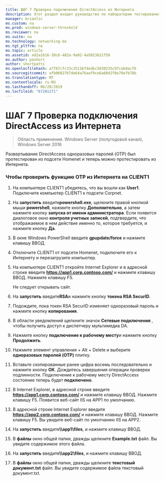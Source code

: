 ```yaml
---
title: ШАГ 7 Проверка подключения DirectAccess из Интернета
description: Этот раздел входит руководство по лаборатории тестирования — продемонстрировать DirectAccess с проверкой подлинности OTP и RSA SecurID для Windows Server 2016
manager: brianlic
ms.custom: na
ms.prod: windows-server-threshold
ms.reviewer: na
ms.suite: na
ms.technology: networking-da
ms.tgt_pltfrm: na
ms.topic: article
ms.assetid: ed2a1616-30c6-482a-9a02-4a5023621f58
ms.author: pashort
author: shortpatti
ms.openlocfilehash: a7f67cfc33c2511bf4edbc5030235c97ceb9acf6
ms.sourcegitcommit: afb0602767de64a76aaf9ce6a60d2f0e78efb78b
ms.translationtype: MT
ms.contentlocale: ru-RU
ms.lasthandoff: 06/20/2019
ms.locfileid: "67281271"
---
```

# <a name="step-7-test-directaccess-connectivity-from-the-internet"></a>ШАГ 7 Проверка подключения DirectAccess из Интернета

>Область применения. Windows Server (полугодовой канал), Windows Server 2016

Развертывание DirectAccess одноразовых паролей (OTP) был протестирован из подсети Homenet и теперь можно протестировать из Интернета.  
  
### <a name="to-test-otp-functionality-from-the-internet-on-client1"></a>Чтобы проверить функцию OTP из Интернета на CLIENT1  
  
1. На компьютере CLIENT1 убедитесь, что вы вошли как **User1**. Подключите компьютер CLIENT1 к подсети Corpnet.  
  
2. На **запустить** введите**powershell.exe**, щелкните правой кнопкой мыши **powershell**, нажмите кнопку **Дополнительно**, а затем нажмите кнопку **запуска от имени администратора**. Если появится диалоговое окно **контроля учетных записей**, подтвердите, что отображаемое в нем действие именно то, которое требуется, и нажмите кнопку **Да**.  
  
3. В окне Windows PowerShell введите **gpupdate/force** и нажмите клавишу ВВОД.  
  
4. Отключите CLIENT1 от подсети Homenet, подключите его к Интернету и перезагрузите компьютер.  
  
5. На компьютере CLIENT1 откройте Internet Explorer и в адресной строке введите **https://app1.corp.contoso.com/** и нажмите клавишу ВВОД. Нажмите клавишу F5.  
  
   Не следует открывать сайт.  
  
6. На **запустить** введите**RSA**и нажмите кнопку **токена RSA SecurID**.  
  
7. Подождите, пока токен RSA SecurID изменяет одноразовый пароль и нажмите кнопку **копирования**.  
  
8. В области уведомлений щелкните значок **Сетевые подключения** , чтобы получить доступ к диспетчеру мультимедиа DA.  
  
9. Нажмите кнопку **подключение к рабочему месту**и нажмите кнопку **Продолжить**.  
  
10. Нажмите элемент управления + Alt + Delete и выберите **одноразовых паролей (OTP)** плитку.  
  
11. Вставьте скопированные ранее цифра восемь последовательно и нажмите кнопку **ОК**. Дождитесь завершения операции проверки подлинности. Подключение к рабочему месту DirectAccess состояние теперь будет **подключено**.  
  
12. В Internet Explorer, в адресной строке введите **https://app1.corp.contoso.com/** и нажмите клавишу ВВОД. Нажмите клавишу F5. Появится веб-сайт IIS на APP1 по умолчанию.  
  
13. В адресной строке Internet Explorer введите **https://app2.corp.contoso.com/** и нажмите клавишу ВВОД. Нажмите клавишу F5. Вы увидите веб-сайт по умолчанию IIS на APP2.  
  
14. На **запустить** введите<strong>\\\app1\files</strong>, и нажмите клавишу ВВОД.  
  
15. В **файлы** окно общей папки, дважды щелкните **Example.txt** файл. Вы увидите содержимое этого файла.  
  
16. На **запустить** введите<strong>\\\app2\files</strong>, и нажмите клавишу ВВОД.  
  
17. В **файлы** окно общей папки, дважды щелкните **текстовый документ.txt** файл. Вы увидите содержимое файла текстовый документ.txt.  
  


